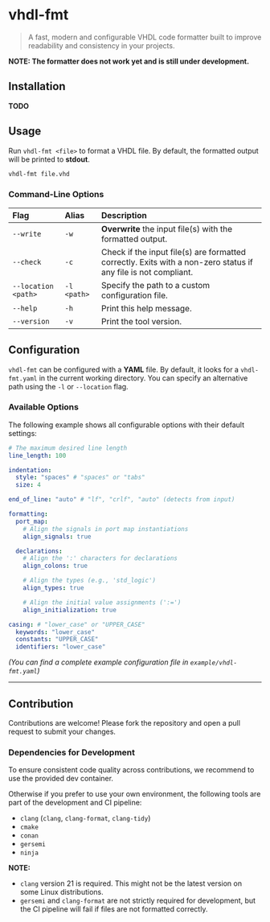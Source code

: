 # vhdl-fmt

> A fast, modern and configurable VHDL code formatter built to improve readability and consistency in your projects.

**NOTE: The formatter does not work yet and is still under development.**

## Installation

**TODO**

## Usage

Run `vhdl-fmt <file>` to format a VHDL file. By default, the formatted output will be printed to **stdout**.

```bash
vhdl-fmt file.vhd
```

### Command-Line Options

| Flag                | Alias       | Description                                                                                                    |
| :------------------ | :---------- | :------------------------------------------------------------------------------------------------------------- |
| `--write`           | `-w`        | **Overwrite** the input file(s) with the formatted output.                                                     |
| `--check`           | `-c`        | Check if the input file(s) are formatted correctly. Exits with a non-zero status if any file is not compliant. |
| `--location <path>` | `-l <path>` | Specify the path to a custom configuration file.                                                               |
| `--help`            | `-h`        | Print this help message.                                                                                       |
| `--version`         | `-v`        | Print the tool version.                                                                                        |

## Configuration

`vhdl-fmt` can be configured with a **YAML** file. By default, it looks for a `vhdl-fmt.yaml` in the current working directory. You can specify an alternative path using the `-l` or `--location` flag.

### Available Options

The following example shows all configurable options with their default settings:

```yaml
# The maximum desired line length
line_length: 100

indentation:
  style: "spaces" # "spaces" or "tabs"
  size: 4

end_of_line: "auto" # "lf", "crlf", "auto" (detects from input)

formatting:
  port_map:
    # Align the signals in port map instantiations
    align_signals: true

  declarations:
    # Align the ':' characters for declarations
    align_colons: true

    # Align the types (e.g., 'std_logic')
    align_types: true

    # Align the initial value assignments (':=')
    align_initialization: true

casing: # "lower_case" or "UPPER_CASE"
  keywords: "lower_case"
  constants: "UPPER_CASE"
  identifiers: "lower_case"
```

_(You can find a complete example configuration file in `example/vhdl-fmt.yaml`)_

---

## Contribution

Contributions are welcome\! Please fork the repository and open a pull request to submit your changes.

### Dependencies for Development

To ensure consistent code quality across contributions, we recommend to use the provided dev container.

Otherwise if you prefer to use your own environment, the following tools are part of the development and CI pipeline:

- `clang` (`clang`, `clang-format`, `clang-tidy`)
- `cmake`
- `conan`
- `gersemi`
- `ninja`

**NOTE:**

- `clang` version 21 is required. This might not be the latest version on some Linux distributions.
- `gersemi` and `clang-format` are not strictly required for development, but the CI pipeline will fail if files are not formatted correctly.
